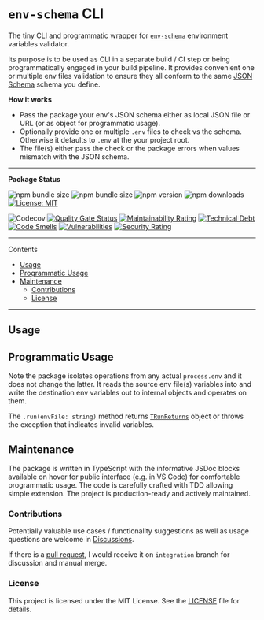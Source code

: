 # `env-schema` CLI

The tiny CLI and programmatic wrapper for [`env-schema`](https://www.npmjs.com/package/env-schema) environment variables validator.

Its purpose is to be used as CLI in a separate build / CI step or being programmatically engaged in your build pipeline. It provides convenient one or multiple env files validation to ensure they all conform to the same [JSON Schema](https://json-schema.org/) schema you define.

**How it works**

- Pass the package your env's JSON schema either as local JSON file or URL (or as object for programmatic usage).
- Optionally provide one or multiple `.env` files to check vs the schema. Otherwise it defaults to `.env` at the your project root.
- The file(s) either pass the check or the package errors when values mismatch with the JSON schema.

---

**Package Status**

![npm bundle size](https://img.shields.io/bundlephobia/min/env-schema-cli)
![npm bundle size](https://img.shields.io/bundlephobia/minzip/env-schema-cli)
![npm version](https://img.shields.io/npm/v/env-schema-cli?color=green)
![npm downloads](https://img.shields.io/npm/dm/env-schema-cli.svg?color=green)
[![License: MIT](https://img.shields.io/badge/License-MIT-yellow.svg?color=green)](https://opensource.org/licenses/MIT)

![Codecov](https://img.shields.io/codecov/c/github/WhereJuly/65-env-schema-cli?color=%2308A108)
[![Quality Gate Status](https://sonarcloud.io/api/project_badges/measure?project=WhereJuly_65-env-schema-cli&metric=alert_status)](https://sonarcloud.io/summary/new_code?id=WhereJuly_65-env-schema-cli)
[![Maintainability Rating](https://sonarcloud.io/api/project_badges/measure?project=WhereJuly_65-env-schema-cli&metric=sqale_rating)](https://sonarcloud.io/summary/new_code?id=WhereJuly_65-env-schema-cli)
[![Technical Debt](https://sonarcloud.io/api/project_badges/measure?project=WhereJuly_65-env-schema-cli&metric=sqale_index)](https://sonarcloud.io/summary/new_code?id=WhereJuly_65-env-schema-cli)
[![Code Smells](https://sonarcloud.io/api/project_badges/measure?project=WhereJuly_65-env-schema-cli&metric=code_smells)](https://sonarcloud.io/summary/new_code?id=WhereJuly_65-env-schema-cli)
[![Vulnerabilities](https://sonarcloud.io/api/project_badges/measure?project=WhereJuly_65-env-schema-cli&metric=vulnerabilities)](https://sonarcloud.io/summary/new_code?id=WhereJuly_65-env-schema-cli)
[![Security Rating](https://sonarcloud.io/api/project_badges/measure?project=WhereJuly_65-env-schema-cli&metric=security_rating)](https://sonarcloud.io/summary/new_code?id=WhereJuly_65-env-schema-cli)

---

Contents

- [Usage](#usage)
- [Programmatic Usage](#programmatic-usage)
- [Maintenance](#maintenance)
  - [Contributions](#contributions)
  - [License](#license)

---

## Usage

## Programmatic Usage

Note the package isolates operations from any actual `process.env` and it does not change the latter. It reads the source env file(s) variables into and write the destination env variables out to internal objects and operates on them.

The `.run(envFile: string)` method returns [`TRunReturns`](src/core/EnvSchemaCore.service.ts) object or throws the exception that indicates invalid variables.

## Maintenance

The package is written in TypeScript with the informative JSDoc blocks available on hover for public interface (e.g. in VS Code) for comfortable programmatic usage. The code is carefully crafted with TDD allowing simple extension. The project is production-ready and actively maintained.

### Contributions

Potentially valuable use cases / functionality suggestions as well as usage questions are welcome in [Discussions](https://github.com/WhereJuly/65-env-schema-cli/discussions).

If there is a [pull request](https://github.com/WhereJuly/65-env-schema-cli/pulls), I would receive it on `integration` branch for discussion and manual merge.

### License

This project is licensed under the MIT License. See the [LICENSE](./LICENSE) file for details.
